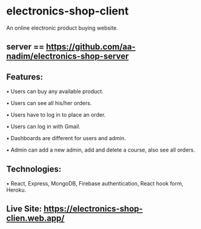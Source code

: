 # electronics-shop-client

An online electronic product buying website.

## server == https://github.com/aa-nadim/electronics-shop-server

## Features:
  • Users can buy any available product. 
  
  • Users can see all his/her orders. 
  
  • Users have to log in to place an order. 
  
  • Users can log in with Gmail. 
  
  • Dashboards are different for users and admin. 
  
  • Admin can add a new admin, add and delete a course, also see all orders.
  
## Technologies: 

  • React, Express, MongoDB, Firebase authentication, React hook form, Heroku. 
  
 ## Live Site: https://electronics-shop-clien.web.app/



